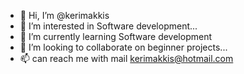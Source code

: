 - 👋 Hi, I’m @kerimakkis
- 👀 I’m interested in Software development...
- 🌱 I’m currently learning Software development
- 💞️ I’m looking to collaborate on beginner projects...
- 📫 can reach me with mail kerimakkis@hotmail.com

<!---
kerimakkis/kerimakkis is a ✨ special ✨ repository because its `README.md` (this file) appears on your GitHub profile.
You can click the Preview link to take a look at your changes.
--->
